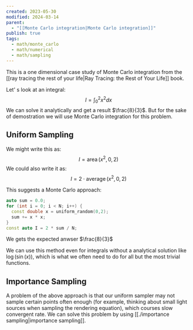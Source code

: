 ```yaml
---
created: 2023-05-30
modified: 2024-03-14
parent:
  - "[[Monte Carlo integration|Monte Carlo integration]]"
publish: true
tags:
  - math/monte_carlo
  - math/numerical
  - math/sampling
---
```

This is a one dimensional case study of Monte Carlo integration from the [[ray tracing the rest of your life|Ray Tracing: the Rest of Your Life]] book.

Let' s look at an integral:
$$
I=\int_0^2 x^2 d x
$$
We can solve it analytically and get a result $\frac{8}{3}$. But for the sake of demostration we will use Monte Carlo integration for this problem.

## Uniform Sampling
We might write this as:
$$
I=\operatorname{area}\left(x^2, 0,2\right)
$$
We could also write it as:
$$
I=2 \cdot \operatorname{average}\left(x^2, 0,2\right)
$$

This suggests a Monte Carlo approach:
```cpp
auto sum = 0.0;
for (int i = 0; i < N; i++) {
  const double x = uniform_random(0,2);
  sum += x * x;
}
const auto I = 2 * sum / N;
```
We gets the expected anwser $\frac{8}{3}$

We can use this method even for integrals without a analytical solution like $\log(\sin(x))$, which is what we often need to do for all but the most trivial functions.

## Importance Sampling
A problem of the above approach is that our uniform sampler may not sample certain points often enough (for example, thinking about small light sources when sampling the rendering equation), which courses slow convergent rate. We can solve this problem by using [[./importance sampling|importance sampling]].
